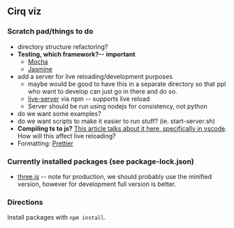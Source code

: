 ## Cirq viz

### Scratch pad/things to do

- directory structure refactoring?
- **Testing, which framework?-- important**
    - [Mocha](https://mochajs.org/)
    - [Jasmine](https://jasmine.github.io/)
- add a server for live reloading/development purposes
    - maybe would be good to have this in a separate directory so that ppl who want to develop can just go in there and do so.
    - [live-server](https://www.npmjs.com/package/live-server) via npm -- supports live reload
    - Server should be run using nodejs for consistency, not python
- do we want some examples?
- do we want scripts to make it easier to run stuff? (ie. start-server.sh)
- **Compiling ts to js?** [This article talks about it here, specifically in vscode](https://code.visualstudio.com/docs/typescript/typescript-compiling). How will this affect live reloading?
- Formatting: [Prettier](prettier.io)

### Currently installed packages (see package-lock.json)
- [three.js](https://threejs.org) -- note for production, we should probably use the minified version, however for development full version is better.

### Directions
Install packages with `npm install`.


